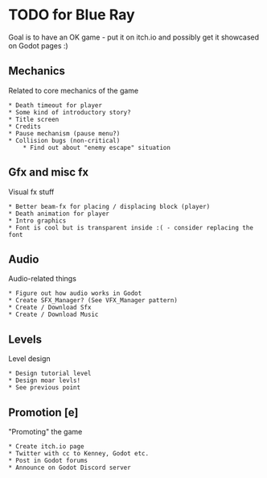 # TODO for Blue Ray

Goal is to have an OK game - put it on itch.io and possibly get it showcased on Godot pages :)

## Mechanics
Related to core mechanics of the game

	* Death timeout for player
	* Some kind of introductory story?
	* Title screen
	* Credits
	* Pause mechanism (pause menu?)
	* Collision bugs (non-critical)
		* Find out about "enemy escape" situation

## Gfx and misc fx
Visual fx stuff

	* Better beam-fx for placing / displacing block (player)
	* Death animation for player
	* Intro graphics
	* Font is cool but is transparent inside :( - consider replacing the font

## Audio
Audio-related things

	* Figure out how audio works in Godot
	* Create SFX_Manager? (See VFX_Manager pattern)
	* Create / Download Sfx
	* Create / Download Music

## Levels
Level design

	* Design tutorial level
	* Design moar levls!
	* See previous point

## Promotion [e]
"Promoting" the game

	* Create itch.io page
	* Twitter with cc to Kenney, Godot etc.
	* Post in Godot forums
	* Announce on Godot Discord server